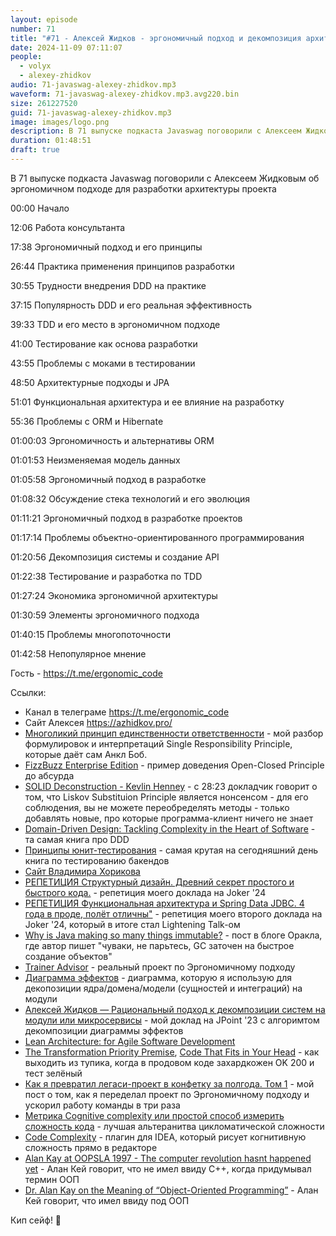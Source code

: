 ```yaml
---
layout: episode
number: 71
title: "#71 - Алексей Жидков - эргономичный подход и декомпозиция архитектуры"
date: 2024-11-09 07:11:07
people:
  - volyx
  - alexey-zhidkov
audio: 71-javaswag-alexey-zhidkov.mp3
waveform: 71-javaswag-alexey-zhidkov.mp3.avg220.bin
size: 261227520           
guid: 71-javaswag-alexey-zhidkov.mp3
image: images/logo.png
description: В 71 выпуске подкаста Javaswag поговорили с Алексеем Жидковым об эргономичном подходе для разработки архитектуры проекта
duration: 01:48:51
draft: true
---
```


В 71 выпуске подкаста Javaswag поговорили с Алексеем Жидковым об эргономичном подходе для разработки архитектуры проекта

00:00 Начало

12:06 Работа консультанта

17:38 Эргономичный подход и его принципы

26:44 Практика применения принципов разработки

30:55 Трудности внедрения DDD на практике

37:15 Популярность DDD и его реальная эффективность

39:33 TDD и его место в эргономичном подходе

41:00 Тестирование как основа разработки

43:55 Проблемы с моками в тестировании

48:50 Архитектурные подходы и JPA

51:01 Функциональная архитектура и ее влияние на разработку

55:36 Проблемы с ORM и Hibernate

01:00:03 Эргономичность и альтернативы ORM

01:01:53 Неизменяемая модель данных

01:05:58 Эргономичный подход в разработке

01:08:32 Обсуждение стека технологий и его эволюция

01:11:21 Эргономичный подход в разработке проектов

01:17:14 Проблемы объектно-ориентированного программирования

01:20:56 Декомпозиция системы и создание API

01:22:38 Тестирование и разработка по TDD

01:27:24 Экономика эргономичной архитектуры

01:30:59 Элементы эргономичного подхода

01:40:15 Проблемы многопоточности

01:42:58 Непопулярное мнение




Гость - https://t.me/ergonomic_code

Ссылки:
- Канал в телеграме https://t.me/ergonomic_code
- Сайт Алексея https://azhidkov.pro/
- [Многоликий принцип единственности ответственности](https://habr.com/ru/articles/565158/) - мой разбор формулировок и интерпретаций Single Responsibility Principle, которые даёт сам Анкл Боб.
- [FizzBuzz Enterprise Edition](https://github.com/EnterpriseQualityCoding/FizzBuzzEnterpriseEdition) - пример доведения Open-Closed Principle до абсурда
- [SOLID Deconstruction - Kevlin Henney](https://vimeo.com/157708450) - c 28:23 докладчик говорит о том, что Liskov Substituion Principle является нонсенсом - для его соблюдения, вы не можете переобределять методы - только добавлять новые, про которые программа-клиент ничего не знает
- [Domain-Driven Design: Tackling Complexity in the Heart of Software](https://www.amazon.com/Domain-Driven-Design-Tackling-Complexity-Software/dp/0321125215) - та самая книга про DDD
- [Принципы юнит-тестирования](https://www.piter.com/collection/bestsellery-manning/product/printsipy-yunit-testirovaniya) - самая крутая на сегодняшний день книга по тестированию бакендов
- [Сайт Владимира Хорикова](https://enterprisecraftsmanship.com/)
- [РЕПЕТИЦИЯ Структурный дизайн. Древний секрет простого и быстрого кода.](https://rutube.ru/video/90f14fa2ffd0cc99215ac123351c7488/) - репетиция моего доклада на Joker '24
- [РЕПЕТИЦИЯ Функциональная архитектура и Spring Data JDBC. 4 года в проде, полёт отличны"](https://rutube.ru/video/549bd9606eeaf60b8c631a9e2cb277da/) - репетиция моего второго доклада на Joker '24, который в итоге стал Lightening Talk-ом
- [Why is Java making so many things immutable?](https://blogs.oracle.com/javamagazine/post/java-immutable-objects-strings-date-time-records) - пост в блоге Оракла, где автор пишет "чуваки, не парьтесь, GC заточен на быстрое создание объектов"
- [Trainer Advisor](https://github.com/ergonomic-code/Trainer-Advisor) - реальный проект по Эргономичному подходу
- [Диаграмма эффектов](https://azhidkov.pro/effects-diagram/landing/) - диаграмма, которую я использую для декопозиции ядра/домена/модели (сущностей и интеграций) на модули
- [Алексей Жидков — Рациональный подход к декомпозиции систем на модули или микросервисы](https://www.youtube.com/watch?v=7u7LGhXlpcE) - мой доклад на JPoint '23 с алгоримтом декомпозиции диаграммы эффектов
- [Lean Architecture: for Agile Software Development](https://www.amazon.com/Lean-Architecture-Agile-Software-Development/dp/0470684208)
- [The Transformation Priority Premise](https://blog.cleancoder.com/uncle-bob/2013/05/27/TheTransformationPriorityPremise.html), [Code That Fits in Your Head](https://www.amazon.com/Code-That-Fits-Your-Head/dp/0137464401) - как выходить из тупика, когда в продовом коде захардкожен OK 200 и тест зелёный
- [Как я превратил легаси-проект в конфетку за полгода. Том 1](https://azhidkov.pro/posts/23/09/project-e-part1/) - мой пост о том, как я переделал проект по Эргономичному подходу и ускорил работу команды в три раза
- [Метрика Cognitive complexity или простой способ измерить сложность кода](https://habr.com/ru/articles/565652/) - лучшая альтеранитва цикломатической сложности
- [Code Complexity](https://plugins.jetbrains.com/plugin/21667-code-complexity) - плагин для IDEA, который рисует когнитивную сложность прямо в редакторе
- [Alan Kay at OOPSLA 1997 - The computer revolution hasnt happened yet](https://www.youtube.com/watch?v=oKg1hTOQXoY&t=633s) - Алан Кей говорит, что не имел ввиду C++, когда придумывал термин ООП
- [Dr. Alan Kay on the Meaning of “Object-Oriented Programming”](https://web.archive.org/web/20190317194615/http://userpage.fu-berlin.de/~ram/pub/pub_jf47ht81Ht/doc_kay_oop_en) - Алан Кей говорит, что имел ввиду под ООП

Кип сейф! 🖖




